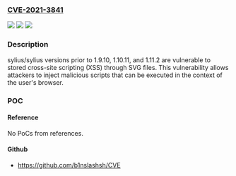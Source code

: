 ### [CVE-2021-3841](https://cve.mitre.org/cgi-bin/cvename.cgi?name=CVE-2021-3841)
![](https://img.shields.io/static/v1?label=Product&message=sylius%2Fsylius&color=blue)
![](https://img.shields.io/static/v1?label=Version&message=unspecified%3C%201.9.10%2C%201.10.11%2C%201.11.2%20&color=brighgreen)
![](https://img.shields.io/static/v1?label=Vulnerability&message=CWE-79%20Improper%20Neutralization%20of%20Input%20During%20Web%20Page%20Generation%20('Cross-site%20Scripting')&color=brighgreen)

### Description

sylius/sylius versions prior to 1.9.10, 1.10.11, and 1.11.2 are vulnerable to stored cross-site scripting (XSS) through SVG files. This vulnerability allows attackers to inject malicious scripts that can be executed in the context of the user's browser.

### POC

#### Reference
No PoCs from references.

#### Github
- https://github.com/b1nslashsh/CVE


